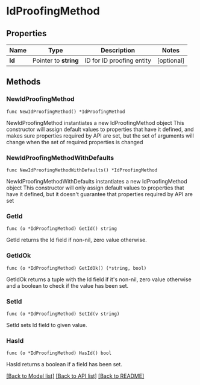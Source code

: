 # IdProofingMethod

## Properties

Name | Type | Description | Notes
------------ | ------------- | ------------- | -------------
**Id** | Pointer to **string** | ID for ID proofing entity | [optional] 

## Methods

### NewIdProofingMethod

`func NewIdProofingMethod() *IdProofingMethod`

NewIdProofingMethod instantiates a new IdProofingMethod object
This constructor will assign default values to properties that have it defined,
and makes sure properties required by API are set, but the set of arguments
will change when the set of required properties is changed

### NewIdProofingMethodWithDefaults

`func NewIdProofingMethodWithDefaults() *IdProofingMethod`

NewIdProofingMethodWithDefaults instantiates a new IdProofingMethod object
This constructor will only assign default values to properties that have it defined,
but it doesn't guarantee that properties required by API are set

### GetId

`func (o *IdProofingMethod) GetId() string`

GetId returns the Id field if non-nil, zero value otherwise.

### GetIdOk

`func (o *IdProofingMethod) GetIdOk() (*string, bool)`

GetIdOk returns a tuple with the Id field if it's non-nil, zero value otherwise
and a boolean to check if the value has been set.

### SetId

`func (o *IdProofingMethod) SetId(v string)`

SetId sets Id field to given value.

### HasId

`func (o *IdProofingMethod) HasId() bool`

HasId returns a boolean if a field has been set.


[[Back to Model list]](../README.md#documentation-for-models) [[Back to API list]](../README.md#documentation-for-api-endpoints) [[Back to README]](../README.md)


